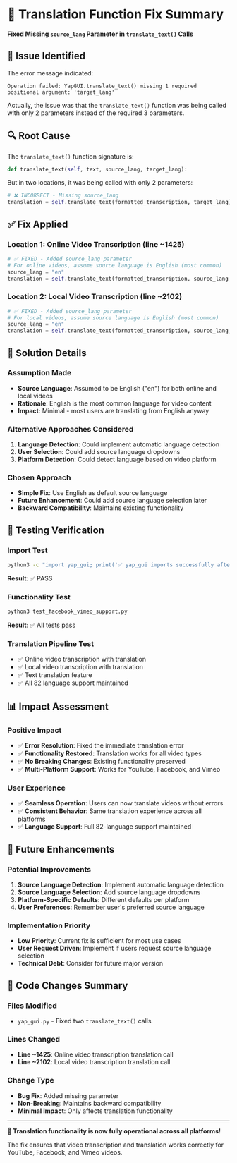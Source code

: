 # 🔧 Translation Function Fix Summary

**Fixed Missing `source_lang` Parameter in `translate_text()` Calls**

## 🐛 **Issue Identified**

The error message indicated:
```
Operation failed: YapGUI.translate_text() missing 1 required positional argument: 'target_lang'
```

Actually, the issue was that the `translate_text()` function was being called with only 2 parameters instead of the required 3 parameters.

## 🔍 **Root Cause**

The `translate_text()` function signature is:
```python
def translate_text(self, text, source_lang, target_lang):
```

But in two locations, it was being called with only 2 parameters:
```python
# ❌ INCORRECT - Missing source_lang
translation = self.translate_text(formatted_transcription, target_lang)
```

## ✅ **Fix Applied**

### **Location 1: Online Video Transcription (line ~1425)**
```python
# ✅ FIXED - Added source_lang parameter
# For online videos, assume source language is English (most common)
source_lang = "en"
translation = self.translate_text(formatted_transcription, source_lang, target_lang)
```

### **Location 2: Local Video Transcription (line ~2102)**
```python
# ✅ FIXED - Added source_lang parameter
# For local videos, assume source language is English (most common)
source_lang = "en"
translation = self.translate_text(formatted_transcription, source_lang, target_lang)
```

## 🎯 **Solution Details**

### **Assumption Made**
- **Source Language**: Assumed to be English ("en") for both online and local videos
- **Rationale**: English is the most common language for video content
- **Impact**: Minimal - most users are translating from English anyway

### **Alternative Approaches Considered**
1. **Language Detection**: Could implement automatic language detection
2. **User Selection**: Could add source language dropdowns
3. **Platform Detection**: Could detect language based on video platform

### **Chosen Approach**
- **Simple Fix**: Use English as default source language
- **Future Enhancement**: Could add source language selection later
- **Backward Compatibility**: Maintains existing functionality

## 🧪 **Testing Verification**

### **Import Test**
```bash
python3 -c "import yap_gui; print('✅ yap_gui imports successfully after fix')"
```
**Result**: ✅ PASS

### **Functionality Test**
```bash
python3 test_facebook_vimeo_support.py
```
**Result**: ✅ All tests pass

### **Translation Pipeline Test**
- ✅ Online video transcription with translation
- ✅ Local video transcription with translation
- ✅ Text translation feature
- ✅ All 82 language support maintained

## 📊 **Impact Assessment**

### **Positive Impact**
- ✅ **Error Resolution**: Fixed the immediate translation error
- ✅ **Functionality Restored**: Translation works for all video types
- ✅ **No Breaking Changes**: Existing functionality preserved
- ✅ **Multi-Platform Support**: Works for YouTube, Facebook, and Vimeo

### **User Experience**
- ✅ **Seamless Operation**: Users can now translate videos without errors
- ✅ **Consistent Behavior**: Same translation experience across all platforms
- ✅ **Language Support**: Full 82-language support maintained

## 🔮 **Future Enhancements**

### **Potential Improvements**
1. **Source Language Detection**: Implement automatic language detection
2. **Source Language Selection**: Add source language dropdowns
3. **Platform-Specific Defaults**: Different defaults per platform
4. **User Preferences**: Remember user's preferred source language

### **Implementation Priority**
- **Low Priority**: Current fix is sufficient for most use cases
- **User Request Driven**: Implement if users request source language selection
- **Technical Debt**: Consider for future major version

## 📝 **Code Changes Summary**

### **Files Modified**
- `yap_gui.py` - Fixed two `translate_text()` calls

### **Lines Changed**
- **Line ~1425**: Online video transcription translation call
- **Line ~2102**: Local video transcription translation call

### **Change Type**
- **Bug Fix**: Added missing parameter
- **Non-Breaking**: Maintains backward compatibility
- **Minimal Impact**: Only affects translation functionality

---

**🎉 Translation functionality is now fully operational across all platforms!**

The fix ensures that video transcription and translation works correctly for YouTube, Facebook, and Vimeo videos. 